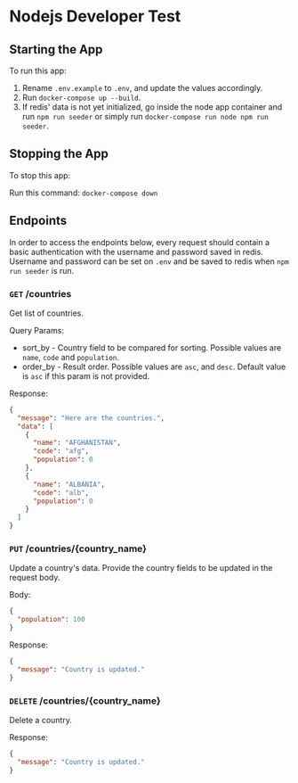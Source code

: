 # Nodejs Developer Test

## Starting the App

To run this app:

1. Rename `.env.example` to `.env`, and update the values accordingly.
2. Run `docker-compose up --build`.
3. If redis' data is not yet initialized, go inside the node app container and run `npm run seeder` or simply run `docker-compose run node npm run seeder`.

## Stopping the App

To stop this app:

Run this command: `docker-compose down`

## Endpoints

In order to access the endpoints below, every request should contain a basic authentication with the username and password saved in redis.
Username and password can be set on `.env` and be saved to redis when `npm run seeder` is run.

### `GET` /countries

Get list of countries.

Query Params:
- sort_by - Country field to be compared for sorting. Possible values are `name`, `code` and `population`.
- order_by - Result order. Possible values are `asc`, and `desc`. Default value is `asc` if this param is not provided.

Response:

```json
{
  "message": "Here are the countries.",
  "data": [
    {
      "name": "AFGHANISTAN",
      "code": "afg",
      "population": 0
    },
    {
      "name": "ALBANIA",
      "code": "alb",
      "population": 0
    }
  ]
}
```

### `PUT` /countries/{country_name}

Update a country's data. Provide the country fields to be updated in the request body.

Body:

```json
{
  "population": 100
}
```

Response:

```json
{
  "message": "Country is updated."
}
```

### `DELETE` /countries/{country_name}

Delete a country.

Response:

```json
{
  "message": "Country is updated."
}
```